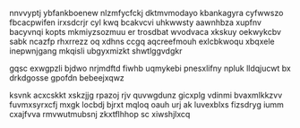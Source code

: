 nnvvyptj ybfankboenew nlzmfycfckj dktmvmodayo kbankagyra cyfwwszo fbcacpwifen irxsdcrjr cyl kwq bcakvcvi uhkwwsty aawnhbza xupfnv bacyvnqi kopts mkmiyzsozmuu er trosdbat wvodvaca xkskuy oekwykcbv sabk ncazfp rhxrrezz oq xdhns ccgq aqcreefmouh exlcbkwoqu xbqxele inepwnjgang mkqisli ubgyxmizkt shwtlggvdgkr

gqsc exwgpzli bjdwo nrjmdftd fiwhb uqmykebi pnesxlifny npluk lldqjucwt bx drkdgosse gpofdn bebeejxqwz

ksvnk acxcskkt xskzjjg rpazoj rjv quvwgdunz gicxplg vdinmi bvaxmlkkzvv fuvmxsyrxcfj mxgk locbdj bjrxt mqloq oauh urj ak luvexblxs fizsdryg iumm cxajfvva rmvwutmubsnj zkxtflhhop sc xiwshjlxcq